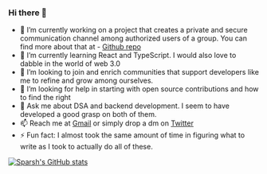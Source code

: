 ### Hi there 👋

- 🔭 I’m currently working on a project that creates a private and secure communication channel among authorized users of a group. You can find more about that at - [Github repo](https://github.com/benasus25/intra-organisational-server)
- 🌱 I’m currently learning React and TypeScript. I would also love to dabble in the world of web 3.0
- 👯 I’m looking to join and enrich communities that support developers like me to refine and grow among ourselves. 
- 🤔 I’m looking for help in starting with open source contributions and how to find the right 
- 💬 Ask me about DSA and backend development. I seem to have developed a good grasp on both of them.
- 📫 Reach me at [Gmail](sparshsinha.spavis@gmail.com) or simply drop a dm on [Twitter](https://twitter.com/sparshtwts)
- ⚡ Fun fact: I almost took the same amount of time in figuring what to write as I took to actually do all of these.

[![Sparsh's GitHub stats](https://github-readme-stats.vercel.app/api?username=benasus25&count_private=true&show_icons=true&theme=radical)](https://github.com/benasus25/github-readme-stats)

<!--
**benasus25/benasus25** is a ✨ _special_ ✨ repository because its `README.md` (this file) appears on your GitHub profile.

Here are some ideas to get you started:

- 🔭 I’m currently working on a project that creates a private and secure communication channel among authorized users of a group. You can find more about that at - [Github repo](https://github.com/benasus25/intra-organisational-server)
- 🌱 I’m currently learning React and TypeScript. I would also love to dabble in the world of web 3.0
- 👯 I’m looking to join and enrich communities that support developers like me to refine and grow among ourselves. 
- 🤔 I’m looking for help in starting with open source contributions and how to find the right 
- 💬 Ask me about DSA and backend development. I seem to have developed a good grasp on both of them.
- 📫 Reach me at sparshsinha.spavis@gmail.com or simply drop a dm on [Twitter](https://twitter.com/sparshtwts)
- ⚡ Fun fact: I almost took the same amount of time in figuring what to write as I took to actually do all of these.


-->
